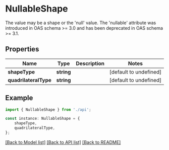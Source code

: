 # NullableShape

The value may be a shape or the \'null\' value. The \'nullable\' attribute was introduced in OAS schema >= 3.0 and has been deprecated in OAS schema >= 3.1.

## Properties

Name | Type | Description | Notes
------------ | ------------- | ------------- | -------------
**shapeType** | **string** |  | [default to undefined]
**quadrilateralType** | **string** |  | [default to undefined]

## Example

```typescript
import { NullableShape } from './api';

const instance: NullableShape = {
    shapeType,
    quadrilateralType,
};
```

[[Back to Model list]](../README.md#documentation-for-models) [[Back to API list]](../README.md#documentation-for-api-endpoints) [[Back to README]](../README.md)
